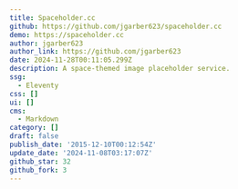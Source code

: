 ```yaml
---
title: Spaceholder.cc
github: https://github.com/jgarber623/spaceholder.cc
demo: https://spaceholder.cc
author: jgarber623
author_link: https://github.com/jgarber623
date: 2024-11-28T00:11:05.299Z
description: A space-themed image placeholder service.
ssg:
  - Eleventy
css: []
ui: []
cms:
  - Markdown
category: []
draft: false
publish_date: '2015-12-10T00:12:54Z'
update_date: '2024-11-08T03:17:07Z'
github_star: 32
github_fork: 3
---
```

